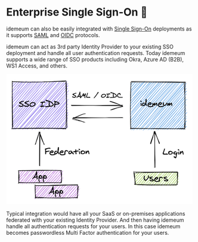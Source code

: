 # Enterprise Single Sign-On :office:

idemeum can also be easily integrated with [Single Sign-On](https://en.wikipedia.org/wiki/Single_sign-on) deployments as it supports [SAML](https://en.wikipedia.org/wiki/Security_Assertion_Markup_Language) and [OIDC](https://openid.net/connect/) protocols. 

idemeum can act as 3rd party Identity Provider to your existing SSO deployment and handle all user authentication requests. Today idemeum supports a wide range of SSO products including Okra, Azure AD (B2B), WS1 Access, and others. 

![](assets/sso-overview/federation.png)

Typical integration would have all your SaaS or on-premises applications federated with your existing Identity Provider. And then having idemeum handle all authentication requests for your users. In this case idemeum becomes passwordless Multi Factor authentication for your users.  
